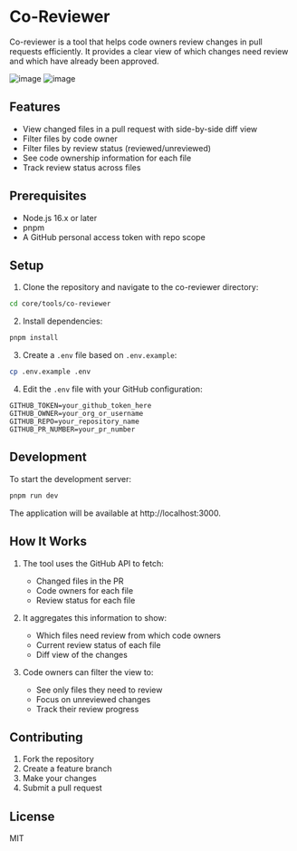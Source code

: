 # Co-Reviewer

Co-reviewer is a tool that helps code owners review changes in pull requests efficiently. It provides a clear view of which changes need review and which have already been approved.

![image](https://github.com/user-attachments/assets/e4b5aea8-3d1e-4a02-a61d-512dbf35c665)
![image](https://github.com/user-attachments/assets/afe4a1ea-bd16-465f-9899-7dc7aa2071e9)


## Features

- View changed files in a pull request with side-by-side diff view
- Filter files by code owner
- Filter files by review status (reviewed/unreviewed)
- See code ownership information for each file
- Track review status across files

## Prerequisites

- Node.js 16.x or later
- pnpm
- A GitHub personal access token with repo scope

## Setup

1. Clone the repository and navigate to the co-reviewer directory:

```bash
cd core/tools/co-reviewer
```

2. Install dependencies:

```bash
pnpm install
```

3. Create a `.env` file based on `.env.example`:

```bash
cp .env.example .env
```

4. Edit the `.env` file with your GitHub configuration:

```
GITHUB_TOKEN=your_github_token_here
GITHUB_OWNER=your_org_or_username
GITHUB_REPO=your_repository_name
GITHUB_PR_NUMBER=your_pr_number
```

## Development

To start the development server:

```bash
pnpm run dev
```

The application will be available at http://localhost:3000.

## How It Works

1. The tool uses the GitHub API to fetch:

   - Changed files in the PR
   - Code owners for each file
   - Review status for each file

2. It aggregates this information to show:

   - Which files need review from which code owners
   - Current review status of each file
   - Diff view of the changes

3. Code owners can filter the view to:
   - See only files they need to review
   - Focus on unreviewed changes
   - Track their review progress

## Contributing

1. Fork the repository
2. Create a feature branch
3. Make your changes
4. Submit a pull request

## License

MIT
